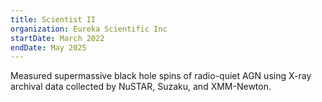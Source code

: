 ```yaml
---
title: Scientist II
organization: Eureka Scientific Inc
startDate: March 2022
endDate: May 2025
---
```


Measured supermassive black hole spins of radio-quiet AGN using X-ray archival data collected by NuSTAR, Suzaku, and XMM-Newton.
